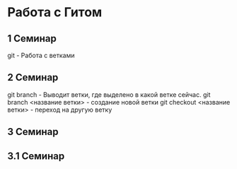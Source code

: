 # Работа с Гитом
## 1 Семинар

git - Работа с ветками

## 2 Семинар

git branch - Выводит ветки, где выделено в какой ветке сейчас.
git branch <название ветки> - создание новой ветки
git checkout <название ветки> - переход на другую ветку

## 3 Семинар







## 3.1 Семинар






